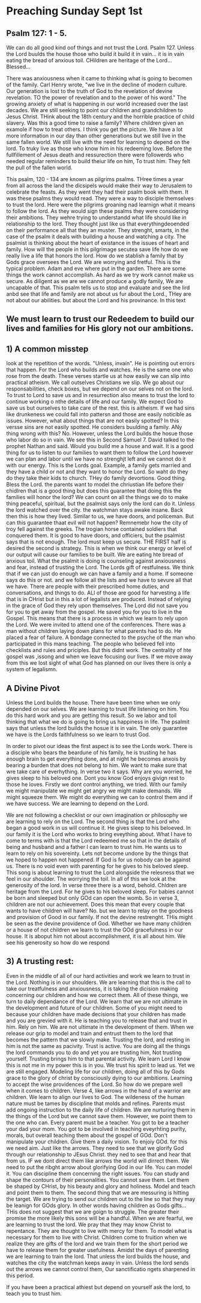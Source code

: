 # Preaching Sunday Sept 1st

## Psalm 127: 1 - 5.

We can do all good kind oof things and not trust the Lord. Psalm 127. Unless the Lord buulds the house those who build it build it in vain... it is in vain eating the bread of anxious toil. CHildren are heritage of the Lord... Blessed...

There was anxiousness when it came to thinking what is going to becomen of the family. Carl Henry wrote, "we live in the decline of modern culture. Our generation is lost to the truth of God to the revelation of devine revelation. TO the power of revelation and to the power of his word." The growing anxiety of what is happening in our world increased over the last decades. We are still seeking to point our children and grandchildren to Jesus Christ. THink about the 18th century and the horrible practice of child slavery. Was this a good time to raise a family? Where children given an examole if how to treat others. I think you get the picture. We have a lot more information in our day than other generations but we still live in the same fallen world. We still live with the need for learning to depend on the lord. To truky live as those who know him in his redeeming love. Before the fullfillement of Jesus death and ressurection there were followerds who needed regular reminders to build theiur life on him, To trust him. They felt the pull of the fallen world.

This psalm, 120 - 134 are known as pilgrims psalms. THree times a year from all across the land the dicsipels would make their way to Jerusalem to celebrate the feasts. As they went they had their psalm book with them. It was these psalms they would read. They were a way to disciple themselves to trust the lord. Here were the pilgrims groaning nad learnign what it means to follow the lord. As they would sign these psalms they were considering their ambitions. They wehre trying to understandd what life should like in relationship to the lord. They thought just like us that everythingdeoended on their performance all that they an muster. They strenght, smarts, in the case of the psalm it deals with building a house and watching a city. The psalmist is thinking about the heart of existance in the issues of heart and family. How will the people in this pilgrimage secutea save life how do we really live a life that honors the lord. How do we stablish a family that by Gods grace oversees the Lord. We are worrying and fretful. This is the typical problem. Adam and eve where put in the garden. There are some things the work cannot accomplish. As hard as we try work cannot make us secure. As diligent as we are we cannot produce a godly family, We are uncapable of that. This psalm tells us to stop and evaluate and see the lird anbd see that life and family are not about us fur about the Lord., THey are not about our abilities. but about the Lord and his provinance. In this text

## We must learn to trust our Redeedem to build our lives and families for His glory not our ambitions.

## 1) A common misstep

look at the repetition of the words. "Unless, invain". He is pointing out errors that happen. For the Lord who builds and watches. He is the same one who rose from the death. These verses startle us at how easily we can slip into practical atheism. We call outselves Christians we slip. We go about our responsabilities, check boxes, but we depend on our selves not on the lord. To trust to Lord to save us and in resurrection also means to trust the lord to continue working o nthe details of life and our family. We expect God to save us but ourselves to take care of the rest. this is aitheism. If we had sins like drunkeness we could fall into pattersn and those are easily noticible as issues. However, what about things that are not easily spotted? In this versse sins are not easily spotted. He considers buulding a family. ANy thing wrong with this? No. However, unless the Lord builds the hosue those who labor do so in vain. We see this in Second Samuel 7. David talked to the prophet Nathan and said. Would you build me a house and wait. It is a good thing for us to listen to our families to want them to follow the Lord however we can plan and labor until we have no strenghjt left and we cannot do it with our energy. This is the Lords goal. Example, a family gets married and they have a child or not and they want to honor the Lord. So waht do they do they take their kids to church. THey do family devortions. Good thing. Bless the Lord. the parents want to model the chriustian life before their chidlren that is a good thing but does this guarantee that doing this the families will honor the lord? We can count on all the things we do to make thing peaceful, spiritual, but the psalmist says only the lord can do it. Unless the lord watched over the city. the watchman stays awake insane. Back then this is how they lived. Similar to us, we have doors, and policeman. But can this guarantee thaat evil will not happen? Remnemebr how the city of troy fell against the greeks. The trogian horse contained soldiers that conquered them. It is good to have doors, and officiers, but the psalmist says that is not enough. The lord must keep us secure. THE FIRST half is desired the second is strategy. This is when we think our energy or level of our output will cause our families to be built. We are eating hte bread of anxious toil. What the psalmit is doing is counseling against anxiousness and fear, instead of trusting the Lord. The Lords gift of restfulness. We think that if we can just do enough we can have a family and a home. If someone says do this or not. and we follow all the lists and we have to sevure all that we have. There are people with their prescribed home duties, and conversations, and things to do. ALl of those are good for harvesting a life that is in CHrist but in this a lot of legalists are produced. Instead of relying in the grace of God they rely upon themselves. The Lord did not save you for you to get away from the gospel. He saved you for you to live in the Gospel. This means that there is a process in which we learn to rely upon the Lord. We were invited to attend one of the conferences. There was a man without children laying down plans for what parents had to do. He placed a fear of failure. A bondage connected to the psyche of the man who participated in this mans teaching. The people who believed fell into checklists and rules and priciples. But this didnt work. The centrality of hte gospel was ,issong and when we leave focusing our lives. If we move away from this we lost sight of what God has planned on our lives there is only a system of legalismn.

## A Divine Pivot

Unless the Lord builds the house. There have been time when we only depended on our selves. We are learning to trust life listening on him. You do this hard work and you are getting this result. So we labor and toil thinking that what we do is going to bring us happiness in life. The psalmit says that unless the lord builds the hosue it is in vain. The only guarantee we have is the Lords faithfulness so we learn to trust God.

In order to pivot our ideas the first aspect is to see the Lords work. There is a disciple who bears the beardune of his family, he is trusting he has enough brain to get everything done, and at night he becomes anxois by bearing a burden that does not belong to him. We want to make sure that wre take care of everhything. In verse two it says. Why are you worried, he gives sleep to his beloved one. Dont you know God enjoys givign rest to those he loves. Firstly we dont control anything, we tried. With our family we might manipulate we might get angry we might make demands. We might squeeze them. We might do everything we can to control them and if we have success. We are learning to depend on the Lord.

We are not following a checklist or our own imagination or philosophy we are learning to rely on the Lord. The second thing is that the Lord who began a good work in us will continue it. He gives sleep to his beloeved. In our family it is the Lord who works to bring eveything about. What I have to come to terms with is that the Lord redeemed me so that in the details of being and husband and a father I can learn to trust him. He wants us to learn to rely on his sovereinty. Lets not become undone by the things that we hoped to happen not happened. If God is for us nobody can be against us. There is no void even with parenting for he gives to his beloved sleep. This song is about learning to trust the Lord alongside the relesness that we feel in our shoulder. The worrying the toil. In all of this we look at the generosity of the lord. In verse three there is a word, behold. Chldren are heritage from the Lord. For he gives to his beloved sleep. For babies cannot be born and sleeped but only GOd can open the womb. So in verse 3, children are not our achievement. Does this mean that every couple that wants to have children will have? No. but we learn to relay on the goodness and provision of Good in our family. If not the devine restrenght. THis might be seen as the devine providence of God. Whether we have many children or a house of not children we learn to trust the GOd gracefulness in our house. It is aboput him not about accomplishment, it is all about him. We see his generosity so how do we respond

## 3) A trusting rest:

Even in the middle of all of our hard activities and work we learn to trust in the Lord. Nothing is in our shoulders. We are learning that this is the call to take our treatfulness and anxiousness, it is taking the dicision making concerning our children and how we correct them. All of these things, we turn to daily dependance of the Lord. We learn that we are not ultimate in the development and future of our children. Some of you might need to because your children have made decisions that your children has made and you are grevied with it. He is teaching you to release that and trust in him. Rely on him. We are not ultimate in the development of them. When we release our grip to model and train and entrust them to the lord that becomes the pattern that we slowly make. Trusting the lord, and resting in him is not the same as pacivity. Trust is active. You are doing all the things the lord commands you to do and yet you are trusting him, Not trusting yourself. Trusting brings him to that parental activity. We learn Lord I know this is not me in my power this is in you. We trust his spirit to lead us. Yet we are still engaged. Modeling life for our children, doing all of this by Gods grace to the glory of christ by consciously dying to our ambitions. Learning to accept the wise providences of the Lord. So how do we prepare well when it comes to children. Verse 4, like arrows in the hand of a warrior are children. We learn to align our lives to God. The wildeness of the human nature must be tames by discipline that molds and refines. Parents must add ongoing instruction to the daily life of children. We are nurturing them in the things of the Lord but we cannot save them. However, we point them to the one who can. Every parent must be a teacher. You got to be a teacher your dad your mom. You got to be involved in teaching eveyrhting purity, morals, but overall teaching them about the gospel of GOd. Don't manipulate your children. Give them a daily vision. To enjoiy GOd. for this we need aim. Just like the arrows. They need to see that we glorify God through our relationship to JEsus Christ. they ned to see that and hear that from us. IF we dont direct them like arrows the world will dirrect them. We need to put the ribght arrow about glorifying God in our life. You can model it. You can discipline them concerning the right issues. You can study and shape the contours of their personalities. You cannot save them. Let them be shaped by CHrist, by his beauty and glory and holiness. Model and teach and point them to them. The second thing that we are messuring is hitting the target. We are trying to send our children out to the line so that they may be leanign for GOds glory. In other words having children as Gods gifts... THis does not suggest that we are goign to struggle. The greater their promise the more likely this sons will be a handful. When we are fearful, we are learning to trust the lord. We pray that they may know Christ to repentance. They are thought to live with mercy for them. To model what is necessary for them to live with Christ. Children come to fruition when we realize they are gifts of the lord and we train them for the short period we have to release them for greater usefulness. Amidst the days of parenting we are learning to train the lord. That unless the lord builds the house, and watches the city the watchman keeps away in vain. Unless the lord sends out the arrows we cannot control them, Our sanctificatio ngets sharpened in this period.

If you have been a practical athiest but depend on yourself ask the lord, to teach you to trust him.
